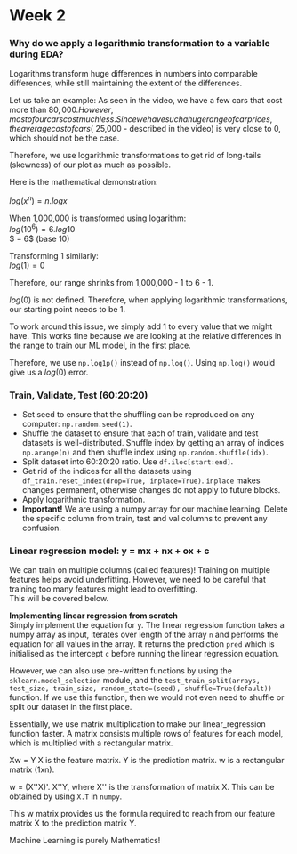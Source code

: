 # Week 2

### Why do we apply a logarithmic transformation to a variable during EDA?
Logarithms transform huge differences in numbers into comparable differences, while still maintaining the extent of the differences.  

Let us take an example: As seen in the video, we have a few cars that cost more than $80,000. However, most of our cars cost much less. Since we have such a huge range of car prices, the average cost of cars (~$25,000 - described in the video) is very close to 0, which should not be the case.

Therefore, we use logarithmic transformations to get rid of long-tails (skewness) of our plot as much as possible.

Here is the mathematical demonstration:  

$log(x^n) = n.logx$
<br>

When 1,000,000 is transformed using logarithm:  
$log(10^6) = 6.log10$  
$ = 6$ (base 10)

Transforming 1 similarly:  
$log(1) = 0$  

Therefore, our range shrinks from 1,000,000 - 1 to 6 - 1.

$log(0)$ is not defined. Therefore, when applying logarithmic transformations, our starting point needs to be 1.

To work around this issue, we simply add 1 to every value that we might have. This works fine because we are looking at the relative differences in the range to train our ML model, in the first place. 

Therefore, we use `np.log1p()` instead of `np.log()`. Using `np.log()` would give us a $log(0)$ error.


### Train, Validate, Test (60:20:20)
- Set seed to ensure that the shuffling can be reproduced on any computer: `np.random.seed(1)`.
- Shuffle the dataset to ensure that each of train, validate and test datasets is well-distributed. Shuffle index by getting an array of indices `np.arange(n)` and then shuffle index using `np.random.shuffle(idx)`.
- Split dataset into 60:20:20 ratio. Use `df.iloc[start:end]`.
- Get rid of the indices for all the datasets using `df_train.reset_index(drop=True, inplace=True)`. `inplace` makes changes permanent, otherwise changes do not apply to future blocks.
- Apply logarithmic transformation.
- **Important!** We are using a numpy array for our machine learning. Delete the specific column from train, test and val columns to prevent any confusion.

### Linear regression model: y = mx + nx + ox + c
We can train on multiple columns (called features)! Training on multiple features helps avoid underfitting. However, we need to be careful that training too many features might lead to overfitting.  
This will be covered below.

**Implementing linear regression from scratch**  
Simply implement the equation for y. The linear regression function takes a numpy array as input, iterates over length of the array `n` and performs the equation for all values in the array. It returns the prediction `pred` which is initialised as the intercept `c` before running the linear regression equation.

However, we can also use pre-written functions by using the `sklearn.model_selection` module, and the `test_train_split(arrays, test_size, train_size, random_state=(seed), shuffle=True(default))` function. If we use this function, then we would not even need to shuffle or split our dataset in the first place.

Essentially, we use matrix multiplication to make our linear_regression function faster. A matrix consists multiple rows of features for each model, which is multiplied with a rectangular matrix.

Xw = Y
X is the feature matrix.
Y is the prediction matrix.
w is a rectangular matrix (1xn).

w = (X''X)'. X''Y, where X'' is the transformation of matrix X. This can be obtained by using `X.T` in `numpy`.

This w matrix provides us the formula required to reach from our feature matrix X to the prediction matrix Y.

Machine Learning is purely Mathematics! 


